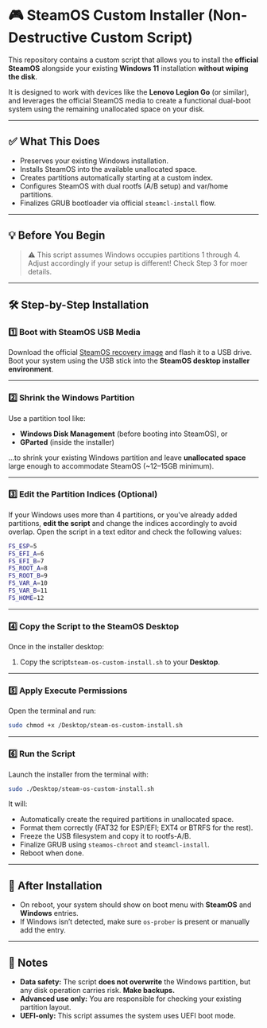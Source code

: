 # 🎮 SteamOS Custom Installer (Non-Destructive Custom Script)

This repository contains a custom script that allows you to install the **official SteamOS** alongside your existing **Windows 11** installation **without wiping the disk**.

It is designed to work with devices like the **Lenovo Legion Go** (or similar), and leverages the official SteamOS media to create a functional dual-boot system using the remaining unallocated space on your disk.

---

## ✅ What This Does

- Preserves your existing Windows installation.
- Installs SteamOS into the available unallocated space.
- Creates partitions automatically starting at a custom index.
- Configures SteamOS with dual rootfs (A/B setup) and var/home partitions.
- Finalizes GRUB bootloader via official `steamcl-install` flow.

---

## 💡 Before You Begin

> ⚠️ This script assumes Windows occupies partitions 1 through 4.  
> Adjust accordingly if your setup is different! Check Step 3 for moer details.

---

## 🛠 Step-by-Step Installation

### 1️⃣ Boot with SteamOS USB Media

Download the official [SteamOS recovery image](https://store.steampowered.com/steamos/) and flash it to a USB drive. Boot your system using the USB stick into the **SteamOS desktop installer environment**.

---

### 2️⃣ Shrink the Windows Partition

Use a partition tool like:

- **Windows Disk Management** (before booting into SteamOS), or
- **GParted** (inside the installer)

...to shrink your existing Windows partition and leave **unallocated space** large enough to accommodate SteamOS (~12–15GB minimum).

---

### 3️⃣ Edit the Partition Indices (Optional)

If your Windows uses more than 4 partitions, or you've already added partitions, **edit the script** and change the indices accordingly to avoid overlap.
Open the script in a text editor and check the following values:

```bash
FS_ESP=5
FS_EFI_A=6
FS_EFI_B=7
FS_ROOT_A=8
FS_ROOT_B=9
FS_VAR_A=10
FS_VAR_B=11
FS_HOME=12
```

---

### 4️⃣ Copy the Script to the SteamOS Desktop

Once in the installer desktop:

1. Copy the script`steam-os-custom-install.sh` to your **Desktop**.

---

### 5️⃣ Apply Execute Permissions

Open the terminal and run:

```bash
sudo chmod +x /Desktop/steam-os-custom-install.sh
```

---

### 6️⃣ Run the Script

Launch the installer from the terminal with:

```bash
sudo ./Desktop/steam-os-custom-install.sh
```

It will:

- Automatically create the required partitions in unallocated space.
- Format them correctly (FAT32 for ESP/EFI; EXT4 or BTRFS for the rest).
- Freeze the USB filesystem and copy it to rootfs-A/B.
- Finalize GRUB using `steamos-chroot` and `steamcl-install`.
- Reboot when done.

---

## 🔁 After Installation

- On reboot, your system should show on boot menu with **SteamOS** and **Windows** entries.
- If Windows isn’t detected, make sure `os-prober` is present or manually add the entry.

---

## 📢 Notes

- **Data safety:** The script **does not overwrite** the Windows partition, but any disk operation carries risk. **Make backups.**
- **Advanced use only:** You are responsible for checking your existing partition layout.
- **UEFI-only:** This script assumes the system uses UEFI boot mode.